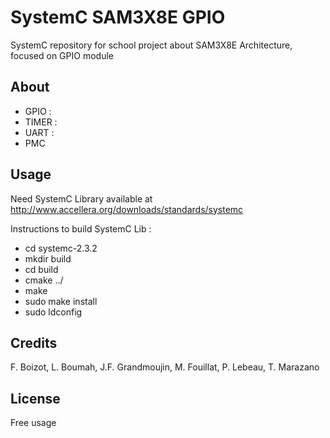# SystemC SAM3X8E GPIO

SystemC repository for school project about SAM3X8E Architecture, focused on GPIO module


## About

* GPIO :
* TIMER :
* UART :
* PMC

## Usage

Need SystemC Library available at http://www.accellera.org/downloads/standards/systemc

Instructions to build SystemC Lib :
* cd systemc-2.3.2
* mkdir build
* cd build
* cmake ../
* make
* sudo make install
* sudo ldconfig

## Credits

F. Boizot, L. Boumah, J.F. Grandmoujin, M. Fouillat, P. Lebeau, T. Marazano

## License

Free usage
